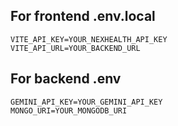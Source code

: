 ## For frontend .env.local
```
VITE_API_KEY=YOUR_NEXHEALTH_API_KEY
VITE_API_URL=YOUR_BACKEND_URL
```
## For backend .env
```
GEMINI_API_KEY=YOUR_GEMINI_API_KEY
MONGO_URI=YOUR_MONGODB_URI
```